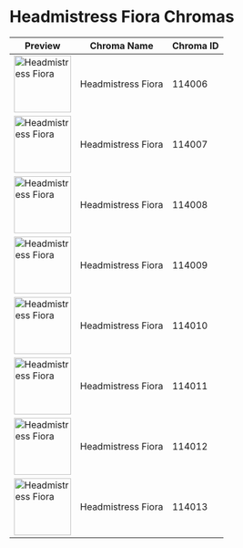 # Headmistress Fiora Chromas

| Preview | Chroma Name | Chroma ID |
|---|---|---|
| <img src='https://raw.communitydragon.org/latest/plugins/rcp-be-lol-game-data/global/default/v1/champion-chroma-images/114/114006.png' alt='Headmistress Fiora' width='100'> | Headmistress Fiora | 114006 |
| <img src='https://raw.communitydragon.org/latest/plugins/rcp-be-lol-game-data/global/default/v1/champion-chroma-images/114/114007.png' alt='Headmistress Fiora' width='100'> | Headmistress Fiora | 114007 |
| <img src='https://raw.communitydragon.org/latest/plugins/rcp-be-lol-game-data/global/default/v1/champion-chroma-images/114/114008.png' alt='Headmistress Fiora' width='100'> | Headmistress Fiora | 114008 |
| <img src='https://raw.communitydragon.org/latest/plugins/rcp-be-lol-game-data/global/default/v1/champion-chroma-images/114/114009.png' alt='Headmistress Fiora' width='100'> | Headmistress Fiora | 114009 |
| <img src='https://raw.communitydragon.org/latest/plugins/rcp-be-lol-game-data/global/default/v1/champion-chroma-images/114/114010.png' alt='Headmistress Fiora' width='100'> | Headmistress Fiora | 114010 |
| <img src='https://raw.communitydragon.org/latest/plugins/rcp-be-lol-game-data/global/default/v1/champion-chroma-images/114/114011.png' alt='Headmistress Fiora' width='100'> | Headmistress Fiora | 114011 |
| <img src='https://raw.communitydragon.org/latest/plugins/rcp-be-lol-game-data/global/default/v1/champion-chroma-images/114/114012.png' alt='Headmistress Fiora' width='100'> | Headmistress Fiora | 114012 |
| <img src='https://raw.communitydragon.org/latest/plugins/rcp-be-lol-game-data/global/default/v1/champion-chroma-images/114/114013.png' alt='Headmistress Fiora' width='100'> | Headmistress Fiora | 114013 |
